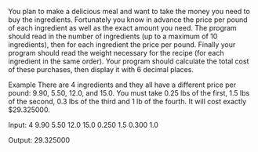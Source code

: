 You plan to make a delicious meal and want to take the money you need to buy the ingredients. Fortunately you know in advance the price per pound of each ingredient as well as the exact amount you need. The program should read in the number of ingredients (up to a maximum of 10 ingredients), then for each ingredient the price per pound. Finally your program should read the weight necessary for the recipe (for each ingredient in the same order). Your program should calculate the total cost of these purchases, then display it with 6 decimal places.

 

Example
There are 4 ingredients and they all have a different price per pound: 9.90, 5.50, 12.0, and 15.0. You must take 0.25 lbs of the first, 1.5 lbs of the second, 0.3 lbs of the third and 1 lb of the fourth. It will cost exactly $29.325000.

Input:
4
9.90 5.50 12.0 15.0
0.250 1.5 0.300 1.0

Output:
29.325000